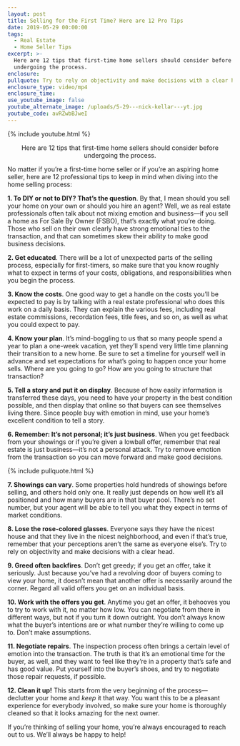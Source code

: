 ```yaml
---
layout: post
title: Selling for the First Time? Here are 12 Pro Tips
date: 2019-05-29 00:00:00
tags:
  - Real Estate
  - Home Seller Tips
excerpt: >-
  Here are 12 tips that first-time home sellers should consider before
  undergoing the process.
enclosure:
pullquote: Try to rely on objectivity and make decisions with a clear head.
enclosure_type: video/mp4
enclosure_time:
use_youtube_image: false
youtube_alternate_image: /uploads/5-29---nick-kellar---yt.jpg
youtube_code: avRZwbBJweI
---
```


{% include youtube.html %}

<center>Here are 12 tips that first-time home sellers should consider before undergoing the process.</center>

No matter if you’re a first-time home seller or if you’re an aspiring home seller, here are 12 professional tips to keep in mind when diving into the home selling process:

**1\. To DIY or not to DIY? That’s the question**. By that, I mean should you sell your home on your own or should you hire an agent? Well, we as real estate professionals often talk about not mixing emotion and business—if you sell a home as For Sale By Owner (FSBO), that’s exactly what you’re doing. Those who sell on their own clearly have strong emotional ties to the transaction, and that can sometimes skew their ability to make good business decisions.

**2\. Get educated**. There will be a lot of unexpected parts of the selling process, especially for first-timers, so make sure that you know roughly what to expect in terms of your costs, obligations, and responsibilities when you begin the process.

**3\. Know the costs**. One good way to get a handle on the costs you’ll be expected to pay is by talking with a real estate professional who does this work on a daily basis. They can explain the various fees, including real estate commissions, recordation fees, title fees, and so on, as well as what you could expect to pay.

**4\. Know your plan**. It’s mind-boggling to us that so many people spend a year to plan a one-week vacation, yet they’ll spend very little time planning their transition to a new home. Be sure to set a timeline for yourself well in advance and set expectations for what’s going to happen once your home sells. Where are you going to go? How are you going to structure that transaction?

**5\. Tell a story and put it on display**. Because of how easily information is transferred these days, you need to have your property in the best condition possible, and then display that online so that buyers can see themselves living there. Since people buy with emotion in mind, use your home’s excellent condition to tell a story.

**6\. Remember: It’s not personal; it’s just business**. When you get feedback from your showings or if you’re given a lowball offer, remember that real estate is just business—it’s not a personal attack. Try to remove emotion from the transaction so you can move forward and make good decisions.

{% include pullquote.html %}

**7\. Showings can vary**. Some properties hold hundreds of showings before selling, and others hold only one. It really just depends on how well it’s all positioned and how many buyers are in that buyer pool. There’s no set number, but your agent will be able to tell you what they expect in terms of market conditions.

**8\. Lose the rose-colored glasses**. Everyone says they have the nicest house and that they live in the nicest neighborhood, and even if that’s true, remember that your perceptions aren’t the same as everyone else’s. Try to rely on objectivity and make decisions with a clear head.

**9\. Greed often backfires**. Don’t get greedy; if you get an offer, take it seriously. Just because you’ve had a revolving door of buyers coming to view your home, it doesn’t mean that another offer is necessarily around the corner. Regard all valid offers you get on an individual basis.

**10\. Work with the offers you get**. Anytime you get an offer, it behooves you to try to work with it, no matter how low. You can negotiate from there in different ways, but not if you turn it down outright. You don’t always know what the buyer’s intentions are or what number they’re willing to come up to. Don’t make assumptions.

**11\. Negotiate repairs**. The inspection process often brings a certain level of emotion into the transaction. The truth is that it’s an emotional time for the buyer, as well, and they want to feel like they’re in a property that’s safe and has good value. Put yourself into the buyer’s shoes, and try to negotiate those repair requests, if possible.

**12\. Clean it up\!** This starts from the very beginning of the process—declutter your home and *keep* it that way. You want this to be a pleasant experience for everybody involved, so make sure your home is thoroughly cleaned so that it looks amazing for the next owner.

If you’re thinking of selling your home, you’re always encouraged to reach out to us. We’ll always be happy to help\!
